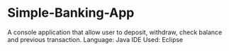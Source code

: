 # Simple-Banking-App
A console application that allow user to deposit, withdraw, check balance and previous transaction.
Language: Java
IDE Used: Eclipse
